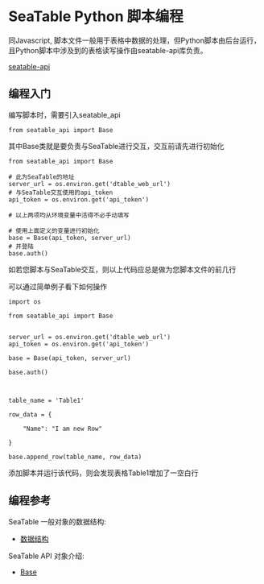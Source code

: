 # SeaTable Python 脚本编程

同Javascript, 脚本文件一般用于表格中数据的处理，但Python脚本由后台运行，且Python脚本中涉及到的表格读写操作由seatable-api库负责。

[seatable-api](https://pypi.org/project/seatable-api/)

## 编程入门

编写脚本时，需要引入seatable_api

```
from seatable_api import Base
```

其中Base类就是要负责与SeaTable进行交互，交互前请先进行初始化

```
from seatable_api import Base

# 此为SeaTable的地址
server_url = os.environ.get('dtable_web_url')
# 与SeaTable交互使用的api_token
api_token = os.environ.get('api_token')

# 以上两项均从环境变量中活得不必手动填写

# 使用上面定义的变量进行初始化
base = Base(api_token, server_url)
# 并登陆
base.auth()

```

如若您脚本与SeaTable交互，则以上代码应总是做为您脚本文件的前几行


可以通过简单例子看下如何操作

```
import os

from seatable_api import Base


server_url = os.environ.get('dtable_web_url')
api_token = os.environ.get('api_token')

base = Base(api_token, server_url)

base.auth()



table_name = 'Table1'

row_data = {

    "Name": "I am new Row"

}

base.append_row(table_name, row_data)
```

添加脚本并运行该代码，则会发现表格Table1增加了一空白行


## 编程参考

SeaTable 一般对象的数据结构:

* [数据结构](../data-structure.md)

SeaTable API 对象介绍:

* [Base](base.md)
